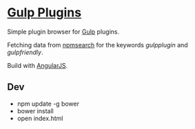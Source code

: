 [Gulp Plugins](http://gulpjs.com/plugins/)
=================================

Simple plugin browser for [Gulp](http://gulpjs.com) plugins. 

Fetching data from [npmsearch](http://npmsearch.com/) for the keywords *gulpplugin* and *gulpfriendly*. 

Build with [AngularJS](http://angularjs.org).

## Dev
* npm update -g bower
* bower install
* open index.html
